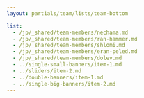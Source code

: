 ```yaml
---
layout: partials/team/lists/team-bottom

list:
  - /jp/_shared/team-members/nechama.md
  - /jp/_shared/team-members/ran-hammer.md
  - /jp/_shared/team-members/shlomi.md
  - /jp/_shared/team-members/eran-peled.md
  - /jp/_shared/team-members/dolev.md
  - ../single-small-banners/item-1.md
  - ../sliders/item-2.md
  - ../double-banners/item-1.md
  - ../single-big-banners/item-2.md
---
```


